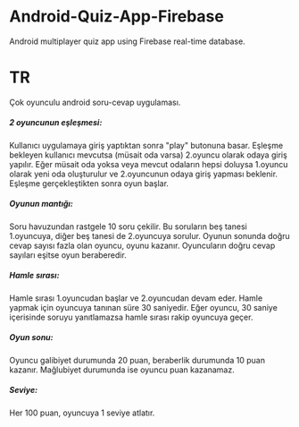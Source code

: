 # Android-Quiz-App-Firebase
Android multiplayer quiz app using Firebase real-time database.

<h1>TR</h1>
<p>Çok oyunculu android soru-cevap uygulaması.</p>

<h5>2 oyuncunun eşleşmesi:</h5>
<p>Kullanıcı uygulamaya giriş yaptıktan sonra "play" butonuna basar. Eşleşme bekleyen kullanıcı mevcutsa (müsait oda varsa) 2.oyuncu olarak odaya giriş yapılır. Eğer müsait oda yoksa veya mevcut odaların hepsi doluysa 1.oyuncu olarak yeni oda oluşturulur ve 2.oyuncunun odaya giriş yapması beklenir. Eşleşme gerçekleştikten sonra oyun başlar.</p>

<h5>Oyunun mantığı:</h5>
<p>Soru havuzundan rastgele 10 soru çekilir. Bu soruların beş tanesi 1.oyuncuya, diğer beş tanesi de 2.oyuncuya sorulur. Oyunun sonunda doğru cevap sayısı fazla olan oyuncu, oyunu kazanır. Oyuncuların doğru cevap sayıları eşitse oyun beraberedir.</p>

<h5>Hamle sırası:</h5>
<p>Hamle sırası 1.oyuncudan başlar ve 2.oyuncudan devam eder. Hamle yapmak için oyuncuya tanınan süre 30 saniyedir. Eğer oyuncu, 30 saniye içerisinde soruyu yanıtlamazsa hamle sırası rakip oyuncuya geçer.</p>

<h5>Oyun sonu:</h5>
<p>Oyuncu galibiyet durumunda 20 puan, beraberlik durumunda 10 puan kazanır. Mağlubiyet durumunda ise oyuncu puan kazanamaz.</p>

<h5>Seviye:</h5>
<p>Her 100 puan, oyuncuya 1 seviye atlatır.</p>



